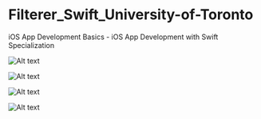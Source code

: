 # Filterer_Swift_University-of-Toronto
iOS App Development Basics - iOS App Development with Swift Specialization



![Alt text](https://github.com/manelpz/ImageProcessor/blob/master/1.png "Image processor")

![Alt text](https://github.com/manelpz/ImageProcessor/blob/master/2.png "Image processor")

![Alt text](https://github.com/manelpz/ImageProcessor/blob/master/3.png "Image processor")

![Alt text](https://github.com/manelpz/ImageProcessor/blob/master/4.png "Image processor")
